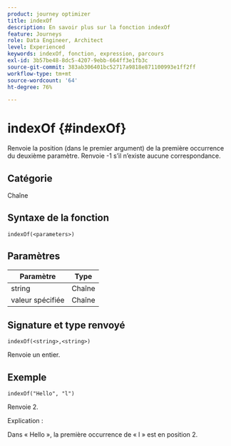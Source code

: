 ```yaml
---
product: journey optimizer
title: indexOf
description: En savoir plus sur la fonction indexOf
feature: Journeys
role: Data Engineer, Architect
level: Experienced
keywords: indexOf, fonction, expression, parcours
exl-id: 3b57be48-8dc5-4207-9ebb-664ff3e1fb3c
source-git-commit: 383ab306401bc52717a9818e871100993e1ff2ff
workflow-type: tm+mt
source-wordcount: '64'
ht-degree: 76%

---
```


# indexOf {#indexOf}

Renvoie la position (dans le premier argument) de la première occurrence du deuxième paramètre. Renvoie -1 s’il n’existe aucune correspondance.

## Catégorie

Chaîne

## Syntaxe de la fonction

`indexOf(<parameters>)`

## Paramètres

| Paramètre | Type |
|-----------|------------------|
| string | Chaîne |
| valeur spécifiée | Chaîne |

## Signature et type renvoyé

`indexOf(<string>,<string>)`

Renvoie un entier.

## Exemple

`indexOf("Hello", "l")`

Renvoie 2.

Explication :

Dans « Hello », la première occurrence de « l » est en position 2.
